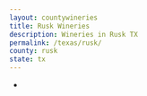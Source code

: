 ```yaml
---
layout: countywineries
title: Rusk Wineries
description: Wineries in Rusk TX
permalink: /texas/rusk/
county: rusk
state: tx
---
```

-
